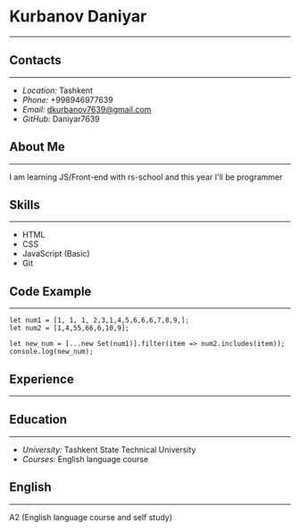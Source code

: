 # Kurbanov Daniyar

---
## Contacts
---

- *Location:* Tashkent 
- *Phone:* +998946977639
- *Email:* dkurbanov7639@gmail.com
- *GitHub:* Daniyar7639

## About Me
------

I am learning JS/Front-end with rs-school and this year I'll be programmer
## Skills
----

- HTML
- CSS
- JavaScript (Basic)
- Git


## Code Example
----

``` 
let num1 = [1, 1, 1, 2,3,1,4,5,6,6,6,7,8,9,];
let num2 = [1,4,55,66,6,10,9];

let new_num = [...new Set(num1)].filter(item => num2.includes(item));
console.log(new_num);
```

## Experience
----

## Education
-----
- *University:* Tashkent State Technical University
- *Courses:* English language course

## English
-----
A2 (English language course and self study)